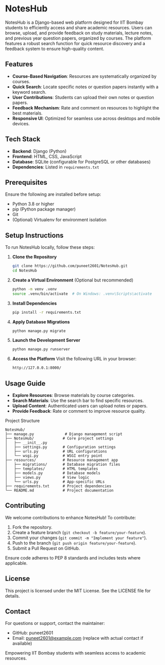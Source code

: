 # NotesHub

NotesHub is a Django-based web platform designed for IIT Bombay students to efficiently access and share academic resources. Users can browse, upload, and provide feedback on study materials, lecture notes, and previous year question papers, organized by courses. The platform features a robust search function for quick resource discovery and a feedback system to ensure high-quality content.

## Features

- **Course-Based Navigation**: Resources are systematically organized by courses.
- **Quick Search**: Locate specific notes or question papers instantly with a keyword search.
- **User Contributions**: Students can upload their own notes or question papers.
- **Feedback Mechanism**: Rate and comment on resources to highlight the best materials.
- **Responsive UI**: Optimized for seamless use across desktops and mobile devices.

## Tech Stack

- **Backend**: Django (Python)
- **Frontend**: HTML, CSS, JavaScript
- **Database**: SQLite (configurable for PostgreSQL or other databases)
- **Dependencies**: Listed in `requirements.txt`

## Prerequisites

Ensure the following are installed before setup:

- Python 3.8 or higher
- pip (Python package manager)
- Git
- (Optional) Virtualenv for environment isolation

## Setup Instructions

To run NotesHub locally, follow these steps:

1. **Clone the Repository**
   ```bash
   git clone https://github.com/puneet2601/NotesHub.git
   cd NotesHub
2. **Create a Virtual Environment** (Optional but recommended)
   ```bash
   python -m venv .venv
   source .venv/bin/activate  # On Windows: .venv\Scripts\activate
3. **Install Dependencies**
   ```bash
   pip install -r requirements.txt
4. **Apply Database Migrations**
   ```bash
   python manage.py migrate
5. **Launch the Development Server**
   ```bash
   python manage.py runserver
6. **Access the Platform** Visit the following URL in your browser:
   ```bash
   http://127.0.0.1:8000/
   
## Usage Guide

* **Explore Resources**: Browse materials by course categories.
* **Search Materials**: Use the search bar to find specific resources.
* **Upload Content**: Authenticated users can upload notes or papers.
* **Provide Feedback**: Rate or comment to improve resource quality.

Project Structure
```
NotesHub/
├── manage.py              # Django management script
├── NotesHub/             # Core project settings
│   ├── __init__.py
│   ├── settings.py       # Configuration settings
│   ├── urls.py           # URL configurations
│   └── wsgi.py           # WSGI entry point
├── resources/            # Resource management app
│   ├── migrations/       # Database migration files
│   ├── templates/        # HTML templates
│   ├── models.py         # Database models
│   ├── views.py          # View logic
│   └── urls.py           # App-specific URLs
├── requirements.txt      # Project dependencies
└── README.md             # Project documentation
```

## Contributing
We welcome contributions to enhance NotesHub! To contribute:

1. Fork the repository.
2. Create a feature branch (`git checkout -b feature/your-feature`).
3. Commit your changes (`git commit -m "Implement your feature"`).
4. Push to the branch (`git push origin feature/your-feature`).
5. Submit a Pull Request on GitHub.

Ensure code adheres to PEP 8 standards and includes tests where applicable.

## License
This project is licensed under the MIT License. See the LICENSE file for details.

## Contact
For questions or support, contact the maintainer:

- GitHub: puneet2601
- Email: puneet2601@example.com (replace with actual contact if available)


Empowering IIT Bombay students with seamless access to academic resources.
